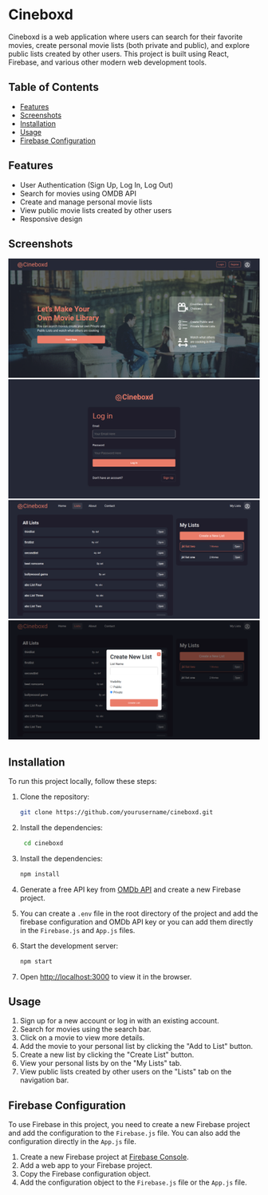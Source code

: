 # Cineboxd

Cineboxd is a web application where users can search for their favorite movies, create personal movie lists (both private and public), and explore public lists created by other users. This project is built using React, Firebase, and various other modern web development tools.

## Table of Contents

- [Features](#features)
- [Screenshots](#screenshots)
- [Installation](#installation)
- [Usage](#usage)
- [Firebase Configuration](#firebase-configuration)

## Features

- User Authentication (Sign Up, Log In, Log Out)
- Search for movies using OMDB API
- Create and manage personal movie lists
- View public movie lists created by other users
- Responsive design

## Screenshots

![Home Screen](src/assets/homepage.png)
![Login Screen](src/assets/loginpage.png)
![Movie List Screen](src/assets/movielistspage.png)
![Create List Screen](src/assets/createlistpage.png)

## Installation

To run this project locally, follow these steps:

1. Clone the repository:

   ```bash
   git clone https://github.com/yourusername/cineboxd.git
   ```

2. Install the dependencies:

   ```bash
    cd cineboxd
   ```

3. Install the dependencies:
   ```bash
   npm install
   ```
4. Generate a free API key from [OMDb API](http://www.omdbapi.com/apikey.aspx) and create a new Firebase project.

5. You can create a `.env` file in the root directory of the project and add the firebase configuration and OMDb API key or you can add them directly in the `Firebase.js` and `App.js` files.

6. Start the development server:
   ```bash
   npm start
   ```
7. Open [http://localhost:3000](http://localhost:3000) to view it in the browser.

## Usage

1. Sign up for a new account or log in with an existing account.
2. Search for movies using the search bar.
3. Click on a movie to view more details.
4. Add the movie to your personal list by clicking the "Add to List" button.
5. Create a new list by clicking the "Create List" button.
6. View your personal lists by on the "My Lists" tab.
7. View public lists created by other users on the "Lists" tab on the navigation bar.

## Firebase Configuration

To use Firebase in this project, you need to create a new Firebase project and add the configuration to the `Firebase.js` file. You can also add the configuration directly in the `App.js` file.

1. Create a new Firebase project at [Firebase Console](https://console.firebase.google.com/).
2. Add a web app to your Firebase project.
3. Copy the Firebase configuration object.
4. Add the configuration object to the `Firebase.js` file or the `App.js` file.
